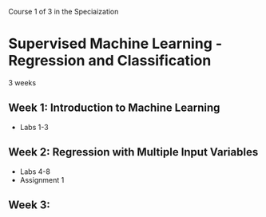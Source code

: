 Course 1 of 3 in the Speciaization

# Supervised Machine Learning - Regression and Classification
3 weeks

## Week 1: Introduction to Machine Learning
- Labs 1-3


## Week 2: Regression with Multiple Input Variables
- Labs 4-8
- Assignment 1


## Week 3:


